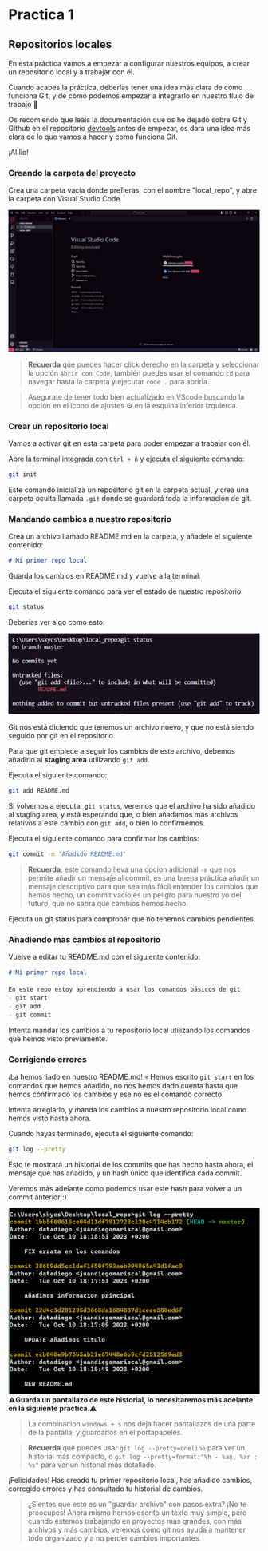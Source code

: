 # Practica 1
## Repositorios locales
En esta práctica vamos a empezar a configurar nuestros equipos, a crear un repositorio local y a trabajar con él.

Cuando acabes la práctica, deberías tener una idea más clara de cómo funciona Git, y de cómo podemos empezar a integrarlo en nuestro flujo de trabajo 💪

Os recomiendo que leáis la documentación que os he dejado sobre Git y Github en el repositorio [devtools](https://github.com/escavdam/devtools) antes de empezar, os dará una idea más clara de lo que vamos a hacer y como funciona Git.

¡Al lio!

### Creando la carpeta del proyecto

Crea una carpeta vacía donde prefieras, con el nombre "local_repo", y abre la carpeta con Visual Studio Code.

![Proyecto abierto en vscode](vscodeclean.jpg)

> **Recuerda** que puedes hacer click derecho en la carpeta y seleccionar la opción `Abrir con Code`, también puedes usar el comando `cd` para navegar hasta la carpeta y ejecutar `code .` para abrirla.

>Asegurate de tener todo bien actualizado en VScode buscando la opción en el icono de ajustes ⚙️ en la esquina inferior izquierda.

### Crear un repositorio local
Vamos a activar git en esta carpeta para poder empezar a trabajar con él.

Abre la terminal integrada con `Ctrl + ñ` y ejecuta el siguiente comando:

```bash
git init
```
Este comando inicializa un repositorio git en la carpeta actual, y crea una carpeta oculta llamada `.git` donde se guardará toda la información de git.

### Mandando cambios a nuestro repositorio

Crea un archivo llamado README.md en la carpeta, y añadele el siguiente contenido:

```markdown
# Mi primer repo local
```

Guarda los cambios en README.md y vuelve a la terminal.

Ejecuta el siguiente comando para ver el estado de nuestro repositorio:

```bash
git status
```

Deberías ver algo como esto:

![Estado del repositorio](step1.jpg)

Git nos está diciendo que tenemos un archivo nuevo, y que no está siendo seguido por git en el repositorio.

Para que git empiece a seguir los cambios de este archivo, debemos añadirlo al **staging area** utilizando `git add`.

Ejecuta el siguiente comando:

```bash
git add README.md
```

Si volvemos a ejecutar `git status`, veremos que el archivo ha sido añadido al staging area, y está esperando que, o bien añadamos más archivos relativos a este cambio con `git add`, o bien lo confirmemos.

Ejecuta el siguiente comando para confirmar los cambios:

```bash
git commit -m "Añadido README.md"
```

> **Recuerda**, este comando lleva una opcion adicional `-m` que nos permite añadir un mensaje al commit, es una buena práctica añadir un mensaje descriptivo para que sea más fácil entender los cambios que hemos hecho, un commit vacío es un peligro para nuestro yo del futuro, que no sabrá que cambios hemos hecho.

Ejecuta un git status para comprobar que no tenemos cambios pendientes. 

### Añadiendo mas cambios al repositorio

Vuelve a editar tu README.md con el siguiente contenido:

```markdown
# Mi primer repo local

En este repo estoy aprendiendo a usar los comandos básicos de git:
- git start
- git add
- git commit 
```

Intenta mandar los cambios a tu repositorio local utilizando los comandos que hemos visto previamente.

### Corrigiendo errores

¡La hemos liado en nuestro README.md! 💀 Hemos escrito `git start` en los comandos que hemos añadido, no nos hemos dado cuenta hasta que hemos confirmado los cambios y ese no es el comando correcto.

Intenta arreglarlo, y manda los cambios a nuestro repositorio local como hemos visto hasta ahora.

Cuando hayas terminado, ejecuta el siguiente comando:

```bash
git log --pretty
```

Esto te mostrará un historial de los commits que has hecho hasta ahora, el mensaje que has añadido, y un hash único que identifica cada commit.

Veremos más adelante como podemos usar este hash para volver a un commit anterior :)

![historial git](log.png)
**⚠️Guarda un pantallazo de este historial, lo necesitaremos más adelante en la siguiente practica.⚠️**

> La combinacion `windows + s` nos deja hacer pantallazos de una parte de la pantalla, y guardarlos en el portapapeles.

> **Recuerda** que puedes usar `git log --pretty=oneline` para ver un historial más compacto, o `git log --pretty=format:"%h - %an, %ar : %s"` para ver un historial más detallado.

¡Felicidades! Has creado tu primer repositorio local, has añadido cambios, corregido errores y has consultado tu historial de cambios.

> ¿Sientes que esto es un "guardar archivo" con pasos extra? ¡No te preocupes! Ahora mismo hemos escrito un texto muy simple, pero cuando estemos trabajando en proyectos más grandes, con más archivos y más cambios, veremos como git nos ayuda a mantener todo organizado y a no perder cambios importantes.